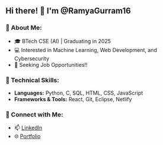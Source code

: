 ## Hi there! 👋 I'm @RamyaGurram16

### 🔹 About Me:
- 🎓 BTech CSE (AI) | Graduating in 2025
- 💻 Interested in Machine Learning, Web Development, and Cybersecurity
- 🎯 Seeking Job Opportunities!!

### 🔹 Technical Skills:
- **Languages:** Python, C, SQL, HTML, CSS, JavaScript
- **Frameworks & Tools:** React, Git, Eclipse, Netlify

### 🔹 Connect with Me:
- 📫 [LinkedIn](https://www.linkedin.com/in/sairamyagurram/)
- 🌐 [Portfolio](https://ramyagurram-portfolio.netlify.app/)
